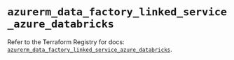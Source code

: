 # `azurerm_data_factory_linked_service_azure_databricks`

Refer to the Terraform Registry for docs: [`azurerm_data_factory_linked_service_azure_databricks`](https://registry.terraform.io/providers/hashicorp/azurerm/4.42.0/docs/resources/data_factory_linked_service_azure_databricks).
